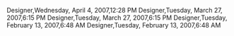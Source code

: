 ﻿Designer,Wednesday, April 4, 2007,12:28 PMDesigner,Tuesday, March 27, 2007,6:15 PMDesigner,Tuesday, March 27, 2007,6:15 PMDesigner,Tuesday, February 13, 2007,6:48 AMDesigner,Tuesday, February 13, 2007,6:48 AM